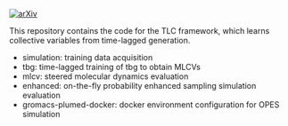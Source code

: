 [![arXiv](https://img.shields.io/badge/arXiv-2507.07390-b31b1b.svg)](https://arxiv.org/abs/2507.07390)

This repository contains the code for the TLC framework, which learns collective variables from time-lagged generation.

- simulation: training data acquisition
- tbg: time-lagged training of tbg to obtain MLCVs
- mlcv: steered molecular dynamics evaluation
- enhanced: on-the-fly probability enhanced sampling simulation evaluation
- gromacs-plumed-docker: docker environment configuration for OPES simulation
